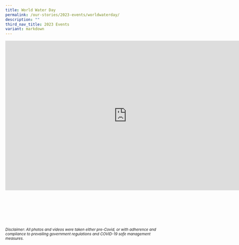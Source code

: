 ```yaml
---
title: World Water Day
permalink: /our-stories/2023-events/worldwaterday/
description: ""
third_nav_title: 2023 Events
variant: markdown
---
```

<iframe src="https://docs.google.com/presentation/d/e/2PACX-1vQLSmq_4ZalxuafYT7bhSSfXJ6wjPw6-_Z9KEwaXI7-kRULgHb7RkhJbXJxLUcsHHiiW6lCRp1N931e/embed?start=true&amp;loop=true&amp;delayms=3000" frameborder="0" height="469" width="760" allowfullscreen="true"></iframe>


<br><br><br><br><br><br>
<sup>_Disclaimer: All photos and videos were taken either pre-Covid, or with adherence and compliance to prevailing government regulations and COVID-19 safe management measures._</sup>